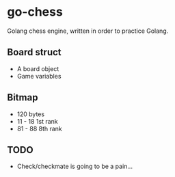 # go-chess
Golang chess engine, written in order to practice Golang.

## Board struct
- A board object
- Game variables

## Bitmap
- 120 bytes
- 11 - 18 1st rank
- 81 - 88 8th rank

## TODO
- Check/checkmate is going to be a pain...